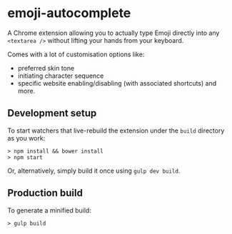 # emoji-autocomplete

A Chrome extension allowing you to actually type Emoji directly into any `<textarea />` without lifting your hands from your keyboard.

Comes with a lot of customisation options like:
- preferred skin tone
- initiating character sequence
- specific website enabling/disabling (with associated shortcuts) and more.

## Development setup

To start watchers that live-rebuild the extension under the `build` directory as you work:

```shell-script
> npm install && bower install
> npm start
```

Or, alternatively, simply build it once using `gulp dev build`.

## Production build

To generate a minified build:

```shell-script
> gulp build
```
